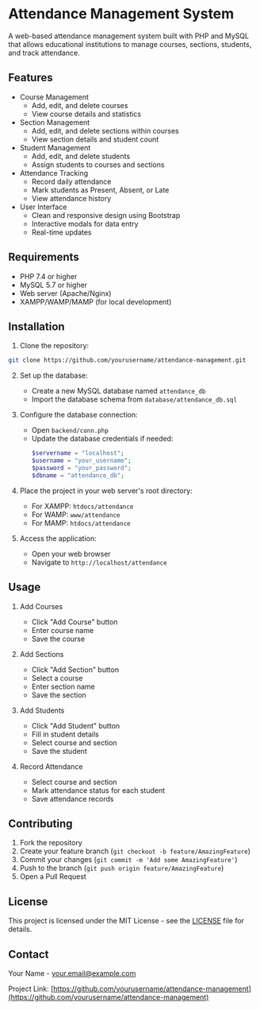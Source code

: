 # Attendance Management System

A web-based attendance management system built with PHP and MySQL that allows educational institutions to manage courses, sections, students, and track attendance.

## Features

- Course Management
  - Add, edit, and delete courses
  - View course details and statistics
- Section Management
  - Add, edit, and delete sections within courses
  - View section details and student count
- Student Management
  - Add, edit, and delete students
  - Assign students to courses and sections
- Attendance Tracking
  - Record daily attendance
  - Mark students as Present, Absent, or Late
  - View attendance history
- User Interface
  - Clean and responsive design using Bootstrap
  - Interactive modals for data entry
  - Real-time updates

## Requirements

- PHP 7.4 or higher
- MySQL 5.7 or higher
- Web server (Apache/Nginx)
- XAMPP/WAMP/MAMP (for local development)

## Installation

1. Clone the repository:
```bash
git clone https://github.com/yourusername/attendance-management.git
```

2. Set up the database:
   - Create a new MySQL database named `attendance_db`
   - Import the database schema from `database/attendance_db.sql`

3. Configure the database connection:
   - Open `backend/conn.php`
   - Update the database credentials if needed:
     ```php
     $servername = "localhost";
     $username = "your_username";
     $password = "your_password";
     $dbname = "attendance_db";
     ```

4. Place the project in your web server's root directory:
   - For XAMPP: `htdocs/attendance`
   - For WAMP: `www/attendance`
   - For MAMP: `htdocs/attendance`

5. Access the application:
   - Open your web browser
   - Navigate to `http://localhost/attendance`

## Usage

1. Add Courses
   - Click "Add Course" button
   - Enter course name
   - Save the course

2. Add Sections
   - Click "Add Section" button
   - Select a course
   - Enter section name
   - Save the section

3. Add Students
   - Click "Add Student" button
   - Fill in student details
   - Select course and section
   - Save the student

4. Record Attendance
   - Select course and section
   - Mark attendance status for each student
   - Save attendance records

## Contributing

1. Fork the repository
2. Create your feature branch (`git checkout -b feature/AmazingFeature`)
3. Commit your changes (`git commit -m 'Add some AmazingFeature'`)
4. Push to the branch (`git push origin feature/AmazingFeature`)
5. Open a Pull Request

## License

This project is licensed under the MIT License - see the [LICENSE](LICENSE) file for details.

## Contact

Your Name - your.email@example.com

Project Link: [https://github.com/yourusername/attendance-management](https://github.com/yourusername/attendance-management) 